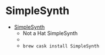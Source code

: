 # SimpleSynth
- [SimpleSynth](https://notahat.com/simplesynth/)
  -  Not a Hat SimpleSynth
  - 
  - `brew cask install SimpleSynth`
